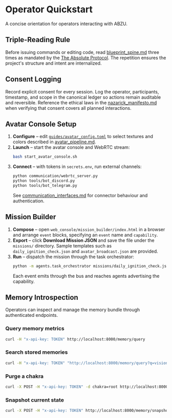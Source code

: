 # Operator Quickstart

A concise orientation for operators interacting with ABZU.

## Triple-Reading Rule
Before issuing commands or editing code, read [blueprint_spine.md](blueprint_spine.md) three times as mandated by the [The Absolute Protocol](The_Absolute_Protocol.md). The repetition ensures the project's structure and intent are internalized.

## Consent Logging
Record explicit consent for every session. Log the operator, participants, timestamp, and scope in the canonical ledger so actions remain auditable and reversible. Reference the ethical laws in the [nazarick_manifesto.md](nazarick_manifesto.md) when verifying that consent covers all planned interactions.

## Avatar Console Setup

1. **Configure** – edit [`guides/avatar_config.toml`](../guides/avatar_config.toml) to select textures and colors described in [avatar_pipeline.md](avatar_pipeline.md).
2. **Launch** – start the avatar console and WebRTC stream:
   ```bash
   bash start_avatar_console.sh
   ```
3. **Connect** – with tokens in `secrets.env`, run external channels:
   ```bash
   python communication/webrtc_server.py
   python tools/bot_discord.py
   python tools/bot_telegram.py
   ```
   See [communication_interfaces.md](communication_interfaces.md) for connector behaviour and authentication.

## Mission Builder

1. **Compose** – open `web_console/mission_builder/index.html` in a browser and arrange `event` blocks, specifying an `event` name and `capability`.
2. **Export** – click **Download Mission JSON** and save the file under the `missions/` directory. Sample templates such as `daily_ignition_check.json` and `avatar_broadcast.json` are provided.
3. **Run** – dispatch the mission through the task orchestrator:
   ```bash
   python -m agents.task_orchestrator missions/daily_ignition_check.json
   ```
   Each event emits through the bus and reaches agents advertising the capability.

## Memory Introspection

Operators can inspect and manage the memory bundle through authenticated endpoints.

### Query memory metrics

```bash
curl -H "x-api-key: TOKEN" http://localhost:8000/memory/query
```

### Search stored memories

```bash
curl -H "x-api-key: TOKEN" "http://localhost:8000/memory/query?q=vision"
```

### Purge a chakra

```bash
curl -X POST -H "x-api-key: TOKEN" -d chakra=root http://localhost:8000/memory/purge
```

### Snapshot current state

```bash
curl -X POST -H "x-api-key: TOKEN" http://localhost:8000/memory/snapshot
```
